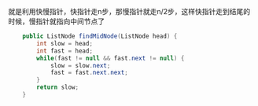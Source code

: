 就是利用快慢指针，快指针走n步，那慢指针就走n/2步，这样快指针走到结尾的时候，慢指针就指向中间节点了    
```java
    public ListNode findMidNode(ListNode head) {
        int slow = head;
        int fast = head;
        while(fast != null && fast.next != null) {
            slow = slow.next;
            fast = fast.next.next;
        }
        return slow;
    }

```


